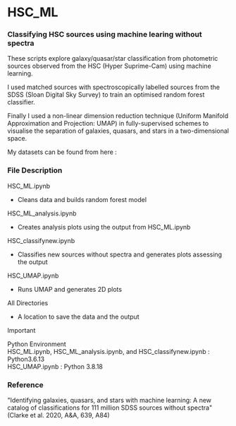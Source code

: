 # HSC_ML
### Classifying HSC sources using machine learing without spectra
These scripts explore galaxy/quasar/star classification from photometric sources observed from the HSC (Hyper Suprime-Cam) using machine learning.

I used matched sources with spectroscopically labelled sources from the SDSS (Sloan Digital Sky Survey) to train an optimised random forest classifier.

Finally I used a non-linear dimension reduction technique (Uniform Manifold Approximation and Projection: UMAP) in fully-supervised schemes to visualise the separation of galaxies, quasars, and stars in a two-dimensional space.



My datasets can be found from here : 



### File Description
HSC_ML.ipynb
* Cleans data and builds random forest model

HSC_ML_analysis.ipynb
* Creates analysis plots using the output from HSC_ML.ipynb

HSC_classifynew.ipynb
* Classifies new sources without spectra and generates plots assessing the output

HSC_UMAP.ipynb
* Runs UMAP and generates 2D plots

All Directories
* A location to save the data and the output

> [!IMPORTANT]
> Python Environment  
> HSC_ML.ipynb, HSC_ML_analysis.ipynb, and HSC_classifynew.ipynb : Python3.6.13  
> HSC_UMAP.ipynb : Python 3.8.18  


### Reference
"Identifying galaxies, quasars, and stars with machine learning: A new catalog of classifications for 111 million SDSS sources without spectra" (Clarke et al. 2020, A&A, 639, A84)
